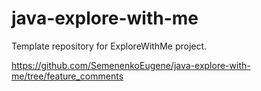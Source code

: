 # java-explore-with-me
Template repository for ExploreWithMe project.

https://github.com/SemenenkoEugene/java-explore-with-me/tree/feature_comments
